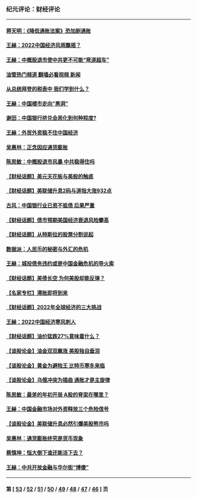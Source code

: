 ### 纪元评论：财经评论
---
#### [蒋天明：《降低通胀法案》恐加剧通胀](../../pages/nsc1026/n13806996.md?11010330) 
#### [王赫：2022中国经济风雨飘摇？](../../pages/nsc1026/n13803207.md?11010330) 
#### [王赫：中概股退市使中共更不可能“弯道超车”](../../pages/nsc1026/n13802858.md?11010330) 
#### [油管热门频道 翻墙必看视频 新闻](ok?11010330)
#### [从总统拜登的税表中 我们学到什么？](../../pages/nsc1026/n13773081.md?11010330) 
#### [王赫：中国楼市走向“黑洞”](../../pages/nsc1026/n13770647.md?11010330) 
#### [谢田：中国银行挤兑会恶化到何种程度?](../../pages/nsc1026/n13766965.md?11010330) 
#### [王赫：外贸外资稳不住中国经济](../../pages/nsc1026/n13753933.md?11010330) 
#### [吴惠林：正念因应通货膨胀](../../pages/nsc1026/n13750350.md?11010330) 
#### [陈思敏：中概股退市风暴 中共稳得住吗](../../pages/nsc1026/n13738978.md?11010330) 
#### [【财经话题】美元天花板与美股的触底](../../pages/nsc1026/n13736495.md?11010330) 
#### [【财经话题】美联储升息2码与道指大涨932点](../../pages/nsc1026/n13727377.md?11010330) 
#### [古风：中国银行业已资不抵债 后果严重](../../pages/nsc1026/n13726111.md?11010330) 
#### [【财经话题】债市预期美国经济衰退风险攀高](../../pages/nsc1026/n13698043.md?11010330) 
#### [【财经话题】从特斯拉的股票分割说起](../../pages/nsc1026/n13679733.md?11010330) 
#### [数据派：人民币的秘密与外汇的危机](../../pages/nsc1026/n13667092.md?11010330) 
#### [王赫：城投债务违约或是中国金融危机的导火索](../../pages/nsc1026/n13665322.md?11010330) 
#### [【财经话题】美债长空 为何美股却能反弹？](../../pages/nsc1026/n13665895.md?11010330) 
#### [【名家专栏】滞胀即将到来](../../pages/nsc1026/n13658171.md?11010330) 
#### [【财经话题】2022年全球经济的三大挑战](../../pages/nsc1026/n13654423.md?11010330) 
#### [王赫：2022中国经济寒风刺人](../../pages/nsc1026/n13651403.md?11010330) 
#### [【财经话题】油价猛跌27%意味着什么？](../../pages/nsc1026/n13648767.md?11010330) 
#### [【谈股论金】油金双双飙涨 美股独自垂泪](../../pages/nsc1026/n13631742.md?11010330) 
#### [【谈股论金】黄金为避险王 比特币寒冬来临](../../pages/nsc1026/n13600406.md?11010330) 
#### [【谈股论金】乌俄冲突为插曲 通胀才是主旋律](../../pages/nsc1026/n13576797.md?11010330) 
#### [陈思敏：最差的年初开局 A股的脊梁在哪里？](../../pages/nsc1026/n13558359.md?11010330) 
#### [王赫：中国金融市场对外资释放三个危险信号](../../pages/nsc1026/n13546389.md?11010330) 
#### [【谈股论金】美联储升息必然引爆美股熊市吗](../../pages/nsc1026/n13519194.md?11010330) 
#### [吴惠林：通货膨胀终究是货币现象](../../pages/nsc1026/n13512979.md?11010330) 
#### [蔡慎坤：恒大倒下谁还能活下去？](../../pages/nsc1026/n13501831.md?11010330) 
#### [王赫：中共开放金融与华尔街“博傻”](../../pages/nsc1026/n13501138.md?11010330) 

---
#### 第 [ [53](./53.md?11010330) / [52](./52.md?11010330) / [51](./51.md?11010330) / [50](./50.md?11010330) / [49](./49.md?11010330) / [48](./48.md?11010330) / [47](./47.md?11010330) / [46](./46.md?11010330) ] 页
